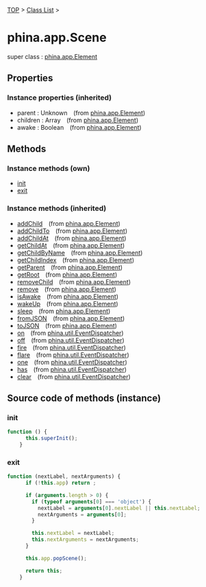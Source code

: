 [TOP](../../README.md) > [Class List](../class-list.md) >

# phina.app.Scene

super class : [phina.app.Element](phina.app.Element.md)

## Properties



### Instance properties (inherited)

* parent : Unknown&ensp;&ensp;(from [phina.app.Element](phina.app.Element.md))
* children : Array&ensp;&ensp;(from [phina.app.Element](phina.app.Element.md))
* awake : Boolean&ensp;&ensp;(from [phina.app.Element](phina.app.Element.md))

## Methods


### Instance methods (own)

* [init](#instance_init)
* [exit](#instance_exit)

### Instance methods (inherited)

* [addChild](phina.app.Element.md#instance_addChild)&ensp;&ensp;(from [phina.app.Element](phina.app.Element.md))
* [addChildTo](phina.app.Element.md#instance_addChildTo)&ensp;&ensp;(from [phina.app.Element](phina.app.Element.md))
* [addChildAt](phina.app.Element.md#instance_addChildAt)&ensp;&ensp;(from [phina.app.Element](phina.app.Element.md))
* [getChildAt](phina.app.Element.md#instance_getChildAt)&ensp;&ensp;(from [phina.app.Element](phina.app.Element.md))
* [getChildByName](phina.app.Element.md#instance_getChildByName)&ensp;&ensp;(from [phina.app.Element](phina.app.Element.md))
* [getChildIndex](phina.app.Element.md#instance_getChildIndex)&ensp;&ensp;(from [phina.app.Element](phina.app.Element.md))
* [getParent](phina.app.Element.md#instance_getParent)&ensp;&ensp;(from [phina.app.Element](phina.app.Element.md))
* [getRoot](phina.app.Element.md#instance_getRoot)&ensp;&ensp;(from [phina.app.Element](phina.app.Element.md))
* [removeChild](phina.app.Element.md#instance_removeChild)&ensp;&ensp;(from [phina.app.Element](phina.app.Element.md))
* [remove](phina.app.Element.md#instance_remove)&ensp;&ensp;(from [phina.app.Element](phina.app.Element.md))
* [isAwake](phina.app.Element.md#instance_isAwake)&ensp;&ensp;(from [phina.app.Element](phina.app.Element.md))
* [wakeUp](phina.app.Element.md#instance_wakeUp)&ensp;&ensp;(from [phina.app.Element](phina.app.Element.md))
* [sleep](phina.app.Element.md#instance_sleep)&ensp;&ensp;(from [phina.app.Element](phina.app.Element.md))
* [fromJSON](phina.app.Element.md#instance_fromJSON)&ensp;&ensp;(from [phina.app.Element](phina.app.Element.md))
* [toJSON](phina.app.Element.md#instance_toJSON)&ensp;&ensp;(from [phina.app.Element](phina.app.Element.md))
* [on](phina.util.EventDispatcher.md#instance_on)&ensp;&ensp;(from [phina.util.EventDispatcher](phina.util.EventDispatcher.md))
* [off](phina.util.EventDispatcher.md#instance_off)&ensp;&ensp;(from [phina.util.EventDispatcher](phina.util.EventDispatcher.md))
* [fire](phina.util.EventDispatcher.md#instance_fire)&ensp;&ensp;(from [phina.util.EventDispatcher](phina.util.EventDispatcher.md))
* [flare](phina.util.EventDispatcher.md#instance_flare)&ensp;&ensp;(from [phina.util.EventDispatcher](phina.util.EventDispatcher.md))
* [one](phina.util.EventDispatcher.md#instance_one)&ensp;&ensp;(from [phina.util.EventDispatcher](phina.util.EventDispatcher.md))
* [has](phina.util.EventDispatcher.md#instance_has)&ensp;&ensp;(from [phina.util.EventDispatcher](phina.util.EventDispatcher.md))
* [clear](phina.util.EventDispatcher.md#instance_clear)&ensp;&ensp;(from [phina.util.EventDispatcher](phina.util.EventDispatcher.md))


## Source code of methods (instance)

### <a name="instance_init"></a>init
```javascript
function () {
      this.superInit();
    }
```

### <a name="instance_exit"></a>exit
```javascript
function (nextLabel, nextArguments) {
      if (!this.app) return ;

      if (arguments.length > 0) {
        if (typeof arguments[0] === 'object') {
          nextLabel = arguments[0].nextLabel || this.nextLabel;
          nextArguments = arguments[0];
        }

        this.nextLabel = nextLabel;
        this.nextArguments = nextArguments;
      }

      this.app.popScene();

      return this;
    }
```


